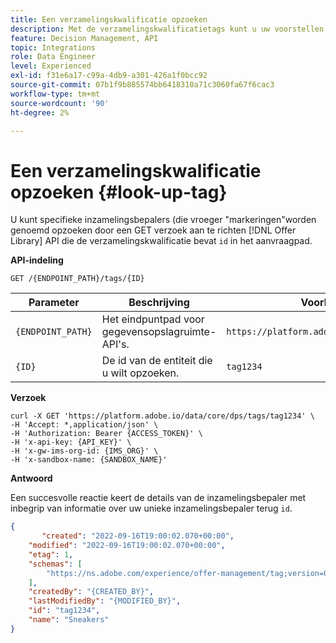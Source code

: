 ```yaml
---
title: Een verzamelingskwalificatie opzoeken
description: Met de verzamelingskwalificatietags kunt u uw voorstellen beter organiseren en sorteren.
feature: Decision Management, API
topic: Integrations
role: Data Engineer
level: Experienced
exl-id: f31e6a17-c99a-4db9-a301-426a1f0bcc92
source-git-commit: 07b1f9b885574bb6418310a71c3060fa67f6cac3
workflow-type: tm+mt
source-wordcount: '90'
ht-degree: 2%

---
```


# Een verzamelingskwalificatie opzoeken {#look-up-tag}

U kunt specifieke inzamelingsbepalers (die vroeger &quot;markeringen&quot;worden genoemd opzoeken door een GET verzoek aan te richten [!DNL Offer Library] API die de verzamelingskwalificatie bevat `id` in het aanvraagpad.

**API-indeling**

```http
GET /{ENDPOINT_PATH}/tags/{ID}
```

| Parameter | Beschrijving | Voorbeeld |
| --------- | ----------- | ------- |
| `{ENDPOINT_PATH}` | Het eindpuntpad voor gegevensopslagruimte-API&#39;s. | `https://platform.adobe.io/data/core/dps` |
| `{ID}` | De id van de entiteit die u wilt opzoeken. | `tag1234` |

**Verzoek**

```shell
curl -X GET 'https://platform.adobe.io/data/core/dps/tags/tag1234' \
-H 'Accept: *,application/json' \
-H 'Authorization: Bearer {ACCESS_TOKEN}' \
-H 'x-api-key: {API_KEY}' \
-H 'x-gw-ims-org-id: {IMS_ORG}' \
-H 'x-sandbox-name: {SANDBOX_NAME}'
```

**Antwoord**

Een succesvolle reactie keert de details van de inzamelingsbepaler met inbegrip van informatie over uw unieke inzamelingsbepaler terug `id`.

```json
{
       "created": "2022-09-16T19:00:02.070+00:00",
    "modified": "2022-09-16T19:00:02.070+00:00",
    "etag": 1,
    "schemas": [
        "https://ns.adobe.com/experience/offer-management/tag;version=0.1"
    ],
    "createdBy": "{CREATED_BY}",
    "lastModifiedBy": "{MODIFIED_BY}",
    "id": "tag1234",
    "name": "Sneakers"
}
```
